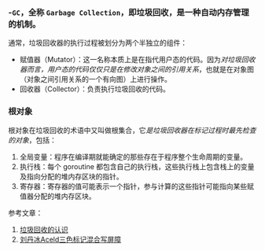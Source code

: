 
### -`GC`，全称 `Garbage Collection`，即垃圾回收，是一种自动内存管理的机制。

通常，垃圾回收器的执行过程被划分为两个半独立的组件：
-   赋值器（Mutator）：这一名称本质上是在指代用户态的代码。因为*对垃圾回收器而言，用户态的代码仅仅只是在修改对象之间的引用关系*，也就是在对象图（对象之间引用关系的一个有向图）上进行操作。
-   回收器（Collector）：负责执行垃圾回收的代码。

### 根对象

根对象在垃圾回收的术语中又叫做根集合，它*是垃圾回收器在标记过程时最先检查的对象*，包括：

1.  全局变量：程序在编译期就能确定的那些存在于程序整个生命周期的变量。
2.  执行栈：每个 goroutine 都包含自己的执行栈，这些执行栈上包含栈上的变量及指向分配的堆内存区块的指针。
3.  寄存器：寄存器的值可能表示一个指针，参与计算的这些指针可能指向某些赋值器分配的堆内存区块。

参考文章：
1. [垃圾回收的认识](https://golang.design/go-questions/memgc/principal/)
2. [刘丹冰Aceld三色标记混合写屏障](https://www.yuque.com/aceld/golang/zhzanb)
